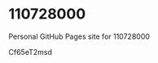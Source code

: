 # 110728000
Personal GitHub Pages site for 110728000









































Cf65eT2msd
